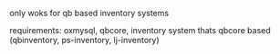 only woks for qb based inventory systems

requirements:
oxmysql,
qbcore,
inventory system thats qbcore based (qbinventory, ps-inventory, lj-inventory)
